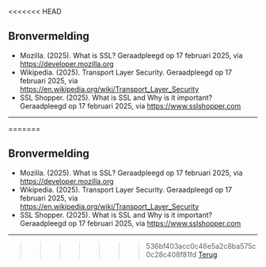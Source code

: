 <<<<<<< HEAD
## Bronvermelding

- Mozilla. (2025). What is SSL? Geraadpleegd op 17 februari 2025, via https://developer.mozilla.org 
- Wikipedia. (2025). Transport Layer Security. Geraadpleegd op 17 februari 2025, via https://en.wikipedia.org/wiki/Transport_Layer_Security 
- SSL Shopper. (2025). What is SSL and Why is it important? Geraadpleegd op 17 februari 2025, via https://www.sslshopper.com

---
=======
## Bronvermelding

- Mozilla. (2025). What is SSL? Geraadpleegd op 17 februari 2025, via https://developer.mozilla.org 
- Wikipedia. (2025). Transport Layer Security. Geraadpleegd op 17 februari 2025, via https://en.wikipedia.org/wiki/Transport_Layer_Security 
- SSL Shopper. (2025). What is SSL and Why is it important? Geraadpleegd op 17 februari 2025, via https://www.sslshopper.com

---
>>>>>>> 536bf403acc0c46e5a2c8ba575c0c28c408f81fd
 [Terug](markdown.md)